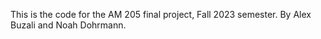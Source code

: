 This is the code for the AM 205 final project, Fall 2023 semester. By Alex Buzali and Noah Dohrmann.
